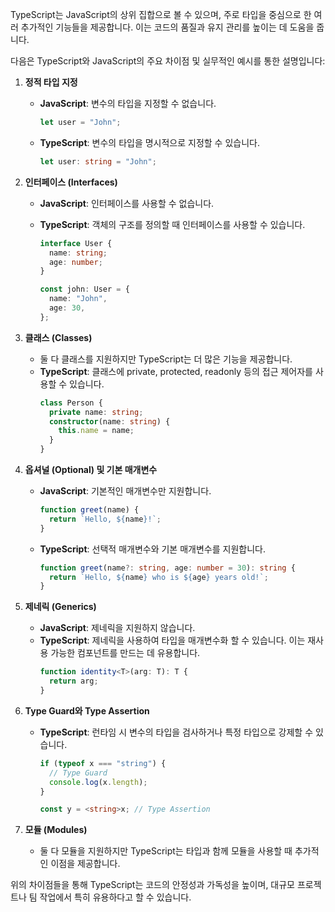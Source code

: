 TypeScript는 JavaScript의 상위 집합으로 볼 수 있으며, 주로 타입을 중심으로 한 여러 추가적인 기능들을 제공합니다. 이는 코드의 품질과 유지 관리를 높이는 데 도움을 줍니다.

다음은 TypeScript와 JavaScript의 주요 차이점 및 실무적인 예시를 통한 설명입니다:

1. **정적 타입 지정**

   - **JavaScript**: 변수의 타입을 지정할 수 없습니다.
     ```javascript
     let user = "John";
     ```
   - **TypeScript**: 변수의 타입을 명시적으로 지정할 수 있습니다.
     ```typescript
     let user: string = "John";
     ```

2. **인터페이스 (Interfaces)**

   - **JavaScript**: 인터페이스를 사용할 수 없습니다.
   - **TypeScript**: 객체의 구조를 정의할 때 인터페이스를 사용할 수 있습니다.

     ```typescript
     interface User {
       name: string;
       age: number;
     }

     const john: User = {
       name: "John",
       age: 30,
     };
     ```

3. **클래스 (Classes)**

   - 둘 다 클래스를 지원하지만 TypeScript는 더 많은 기능을 제공합니다.
   - **TypeScript**: 클래스에 private, protected, readonly 등의 접근 제어자를 사용할 수 있습니다.
     ```typescript
     class Person {
       private name: string;
       constructor(name: string) {
         this.name = name;
       }
     }
     ```

4. **옵셔널 (Optional) 및 기본 매개변수**

   - **JavaScript**: 기본적인 매개변수만 지원합니다.
     ```javascript
     function greet(name) {
       return `Hello, ${name}!`;
     }
     ```
   - **TypeScript**: 선택적 매개변수와 기본 매개변수를 지원합니다.
     ```typescript
     function greet(name?: string, age: number = 30): string {
       return `Hello, ${name} who is ${age} years old!`;
     }
     ```

5. **제네릭 (Generics)**

   - **JavaScript**: 제네릭을 지원하지 않습니다.
   - **TypeScript**: 제네릭을 사용하여 타입을 매개변수화 할 수 있습니다. 이는 재사용 가능한 컴포넌트를 만드는 데 유용합니다.
     ```typescript
     function identity<T>(arg: T): T {
       return arg;
     }
     ```

6. **Type Guard와 Type Assertion**

   - **TypeScript**: 런타임 시 변수의 타입을 검사하거나 특정 타입으로 강제할 수 있습니다.

     ```typescript
     if (typeof x === "string") {
       // Type Guard
       console.log(x.length);
     }

     const y = <string>x; // Type Assertion
     ```

7. **모듈 (Modules)**
   - 둘 다 모듈을 지원하지만 TypeScript는 타입과 함께 모듈을 사용할 때 추가적인 이점을 제공합니다.

위의 차이점들을 통해 TypeScript는 코드의 안정성과 가독성을 높이며, 대규모 프로젝트나 팀 작업에서 특히 유용하다고 할 수 있습니다.
